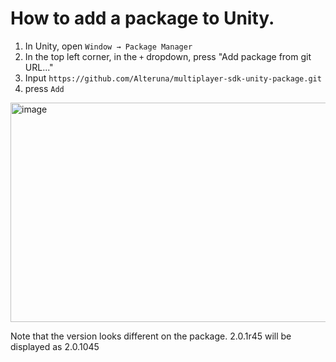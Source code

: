 # How to add a package to Unity.

1. In Unity, open `Window → Package Manager`
2. In the top left corner, in the `+` dropdown, press "Add package from git URL..."
3. Input `https://github.com/Alteruna/multiplayer-sdk-unity-package.git`
4. press `Add`

<img width="799" height="351" alt="image" src="https://github.com/user-attachments/assets/48a6ba88-b943-4fcf-9ae0-c8b81293b8ed" />

Note that the version looks different on the package. 2.0.1r45 will be displayed as 2.0.1045
